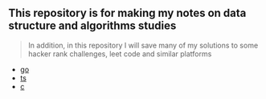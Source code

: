 ## This repository is for making my notes on **data structure** and **algorithms** studies

> In addition, in this repository I will save many of my solutions to some hacker rank challenges, leet code and similar platforms

- [go]("/go")
- [ts]("/ts")
- [c]("/c")
